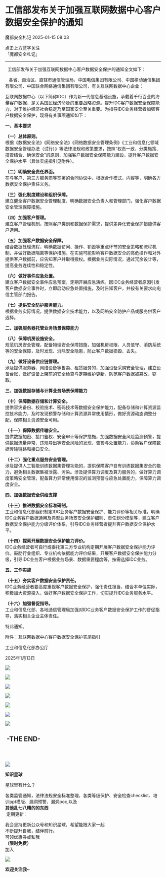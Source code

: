 #  工信部发布关于加强互联网数据中心客户数据安全保护的通知   
 魔都安全札记   2025-01-15 08:03  
  
点击上方蓝字关注  
「魔都安全札记」  
  
****  
  工信部发布关于加强互联网数据中心客户数据安全保护的通知全文如下：      
  
   各省、自治区、直辖市通信管理局，中国电信集团有限公司、中国移动通信集团有限公司、中国联合网络通信集团有限公司，有关互联网数据中心企业：  
  
  
互联网数据中心（以下简称IDC）作为新一代信息基础设施，承载着千行百业的海量客户数据，是关系国民经济命脉的重要战略资源。提升IDC客户数据安全保障能力，对于维护经济社会稳定乃至国家安全至关重要。为指导IDC业务经营者加强客户数据安全保护，现将有关事项通知如下：  
  
  
**一、基本要求**  
  
  
**（一）总体原则。**  
根据《数据安全法》《网络安全法》《网络数据安全管理条例》《工业和信息化领域数据安全管理办法（试行）》等法律法规和政策要求，按照“权责一致、分类施策、技管结合、确保安全”的原则，加强客户数据安全保障能力建设，提升客户数据安全保护水平（具体实施指引见附件）。  
  
**（二）明确安全责任界面。**  
在与客户、第三方服务商等签署的合同协议中，根据合作模式、内容等，明确各方数据安全保护责任义务。  
  
**（三）强化制度建设和组织保障。**  
建立健全客户数据安全管理制度，明确数据安全负责人和管理部门，强化客户数据安全管理保障措施。  
  
**（四）加强客户管理。**  
建立客户管理机制，按照客户类别和数据保护需求，提供差异化安全保护措施供客户选用。  
  
**（五）加强客户数据安全保障。**  
结合数据处理流程，明确数据访问、操作、销毁等重点环节的安全策略和流程机制，并做好数据隔离等保护措施。在实施可能影响客户数据安全的高危操作和对外提供客户数据前，应告知客户并取得授权。根据业务实际情况，通过冗余设计等，提高业务连续性和稳定性。  
  
**（六）做好事件应急处置。**  
建立客户数据安全事件应急预案，定期开展应急演练。因IDC业务经营者原因引发客户数据安全事件时，立即启动应急处置措施，及时告知客户，并按有关要求向电信主管部门报告。  
  
**（七）提供安全防护服务能力。**  
根据业务实际情况，提供数据安全技术能力，以及网络安全防护产品或服务供客户选择。  
  
  
**二、加强服务器托管业务场景保障能力**  
  
**（八）保障机房设施安全。**  
规范机房安全管理，配备物理安全保障措施，加强机房权限、人员值守、消防系统等的安全保障，及时发现、消除安全隐患，防止客户数据损毁、丢失。  
  
**（九）做好设备供应链管理。**  
涉及提供服务器、网络设备等售卖、租赁服务的，加强设备采购安全管理，建立设备台账，做好设备上架前的安全检查与定期维护更新，防范客户数据被篡改、窃取。  
  
  
**三、加强数据存储与计算业务场景保障能力**  
  
**（十）保障数据存储和计算安全。**  
提供容灾备份、校验技术、密码技术等数据安全保护能力，配备存储和计算资源监控技术能力，及时发现预警存储和计算资源异常使用情形，做好资源动态调整分配，保障相关资源安全可用。  
  
**（十一）保障数据传输安全。**  
提供数据加密、接口鉴权、安全审计等保护措施，加强数据安全风险监测预警，提供数据流量异常、违规导出等安全风险的发现、告警与处置能力，协助客户保障数据传输链路和接口安全。  
  
**（十二）强化重点服务安全管理。**  
涉及提供人工智能训练数据集管理功能的，提供保障客户自有训练数据集安全的能力，避免相关数据集被泄露、污染。涉及提供算力调度及算力服务的，做好算力调度策略安全管理，配备算力异常使用情况的监测预警与应急处置能力，保障算力调度安全。  
  
  
**四、加强数据安全供给支撑**  
  
**（十三）推进数据安全标准研制。**  
工业和信息化部组织制定IDC业务客户数据安全保护、能力评价等相关标准，明确IDC业务客户数据通用及典型业务场景安全保护细则、责任划分模型等，建立客户数据安全保护能力分级评价体系，引导IDC业务经营者提升客户数据安全保护水平。  
  
**（十四）探索开展数据安全保护能力评价。**  
IDC业务经营者可自行或委托第三方专业机构定期开展客户数据安全保护能力评价。鼓励行业组织、专业机构依据能力评价结果，开展客户数据安全保护能力分级，引导IDC业务客户根据业务场景、数据重要程度等，按需选择IDC业务。  
  
  
**五、工作实施**  
  
**（十五）夯实客户数据安全保护责任。**  
IDC业务经营者要高度重视客户数据安全保护，强化责任担当，结合本单位实际，积极加大资源投入，做好客户数据安全保护工作，切实提升IDC业务服务水平。  
  
**（十六）加强督促指导。**  
工业和信息化部、各地通信管理局加强对IDC业务客户数据安全保护工作的督促指导，落实相关企业主体责任。  
  
特此通知。  
  
  
附件：互联网数据中心客户数据安全保护实施指引   
  
工业和信息化部办公厅  
  
2025年1月13日  
  
![](https://mmbiz.qpic.cn/sz_mmbiz_png/ib2OTPOoXgGh1icibytel7mNUcJibhKCQcgdWC8rpLlTnG408pEsrUaBqg5u0VibvGhnJeOiczI7EpHfygwbEk5fG9Yg/640?wx_fmt=png&from=appmsg "")  
  
![](https://mmbiz.qpic.cn/sz_mmbiz_png/ib2OTPOoXgGh1icibytel7mNUcJibhKCQcgdFbibKF86QdvLzXbSGP2qnVpurv98GrnibPHjUnTpCH4gHm1WqPIgYfIw/640?wx_fmt=png&from=appmsg "")  
  
![](https://mmbiz.qpic.cn/sz_mmbiz_png/ib2OTPOoXgGh1icibytel7mNUcJibhKCQcgd5l0zqncl6bp3TOu9ndTmO6Ve0xicGS3jRRSylliae59MtHY1NrC8hiaZQ/640?wx_fmt=png&from=appmsg "")  
  
  
  
![](https://mmbiz.qpic.cn/sz_mmbiz_png/ib2OTPOoXgGh1icibytel7mNUcJibhKCQcgd0lCOFYD5NictrWtE4ge7AsaMpuhuU2MYNuLwsPRZicfCJXjCkOorkuLQ/640?wx_fmt=png&from=appmsg "")  
  
![](https://mmbiz.qpic.cn/sz_mmbiz_png/ib2OTPOoXgGh1icibytel7mNUcJibhKCQcgdDhibQ910DmPIdwyaP0pssFynVxicLVppaSE1Wn9O5Ka3DjAW219RZd7w/640?wx_fmt=png&from=appmsg "")  
  
![](https://mmbiz.qpic.cn/sz_mmbiz_png/ib2OTPOoXgGh1icibytel7mNUcJibhKCQcgdicPFOyXbajzlblHuxMibyJ6trQVVSEGwwJSn0F250qTibMDOXiaB2eIvHA/640?wx_fmt=png&from=appmsg "")  
  
![](https://mmbiz.qpic.cn/sz_mmbiz_png/ib2OTPOoXgGh1icibytel7mNUcJibhKCQcgdia4JDPXic1VWENtYVDia5GUnmXDhdgo3kzicXkMiavwhfutE8gpe7bykv5w/640?wx_fmt=png&from=appmsg "")  
##  -THE END-  
  
##   
  
    
  
![](https://mmbiz.qpic.cn/sz_mmbiz_gif/co91jb4rYkM8O2Vk1NMvSibBxaP5NSgRL1CpLoy06mLBVffNPZvoS2J6QNQnu0ybyprZ4UicZ4X7icgo5M3YWndwg/640?wx_fmt=gif&wxfrom=5&wx_lazy=1&wx_co=1&tp=webp "")  
  
  
**知识星球**  
  
星球里有什么？  
  
各类监管通知，法律法规安全标准整理，各类等级保护、安全检查checklist、培训ppt模版、漏洞预警、漏洞poc,以及  
**其他乱七八糟的的东西**  
 定期更新：  
  
我会坚持更新公众号和知识星球，希望能跟大家一起  
不断提升自我，结伴前行。  
可领优惠券或私我  
**（限时免费）**  
加入  
  
![](https://mmbiz.qpic.cn/sz_mmbiz_jpg/ib2OTPOoXgGhYfOPNmmk1O3kqKfeetmK4iarDpybeylMGibdPNUJcnP513fUo3CIgHfXhrUXYspBK3DPAz9pHjtlQ/640?wx_fmt=jpeg&from=appmsg "")  
  
**欢迎关注我~**  
  
  
